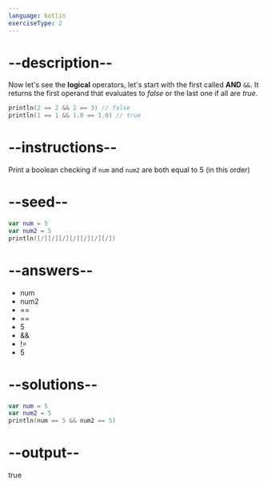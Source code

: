 ```yaml
---
language: kotlin
exerciseType: 2
---
```


# --description--

Now let's see the **logical** operators, let's start with the first called __AND__ `&&`.
It returns the first operand that evaluates to *false* or the last one if all are *true*.
```kotlin
println(2 == 2 && 2 == 3) // false
println(1 == 1 && 1.0 == 1.0) // true
```

# --instructions--

Print a boolean checking if `num` and `num2` are both equal to 5 (in this order)

# --seed--

```kotlin
var num = 5
var num2 = 5
println([/][/][/][/][/][/][/])
```

# --answers--

- num 
- num2 
- == 
- == 
- 5
-  && 
- != 
- 5

# --solutions--

```kotlin
var num = 5
var num2 = 5
println(num == 5 && num2 == 5)
```

# --output--

true
